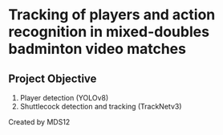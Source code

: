 # Tracking of players and action recognition in mixed-doubles badminton video matches
## Project Objective
1) Player detection (YOLOv8)
2) Shuttlecock detection and tracking (TrackNetv3)

Created by MDS12

